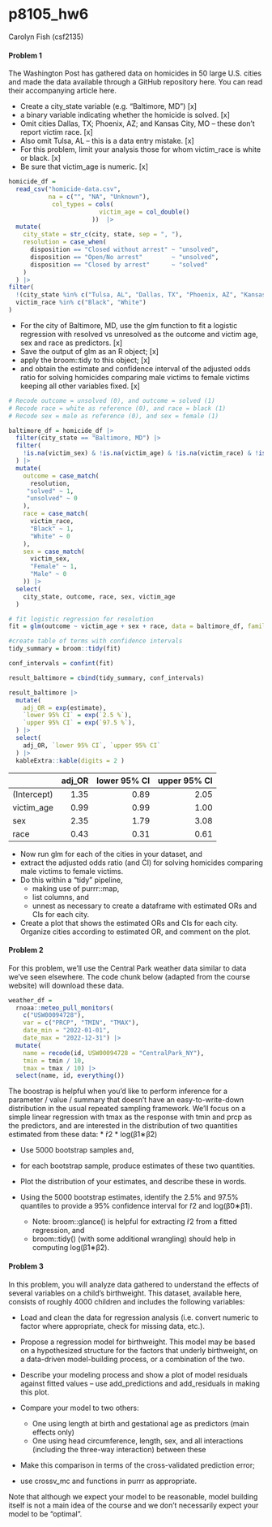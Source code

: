 p8105_hw6
================
Carolyn Fish (csf2135)

#### Problem 1

The Washington Post has gathered data on homicides in 50 large U.S.
cities and made the data available through a GitHub repository here. You
can read their accompanying article here.

- Create a city_state variable (e.g. “Baltimore, MD”) \[x\]
- a binary variable indicating whether the homicide is solved. \[x\]
- Omit cities Dallas, TX; Phoenix, AZ; and Kansas City, MO – these don’t
  report victim race. \[x\]
- Also omit Tulsa, AL – this is a data entry mistake. \[x\]
- For this problem, limit your analysis those for whom victim_race is
  white or black. \[x\]
- Be sure that victim_age is numeric. \[x\]

``` r
homicide_df = 
  read_csv("homicide-data.csv", 
           na = c("", "NA", "Unknown"), 
            col_types = cols(
                         victim_age = col_double()
                       ))  |> 
  mutate(
    city_state = str_c(city, state, sep = ", "),
    resolution = case_when(
      disposition == "Closed without arrest" ~ "unsolved",
      disposition == "Open/No arrest"        ~ "unsolved",
      disposition == "Closed by arrest"      ~ "solved"
    )
  ) |> 
filter(
  !(city_state %in% c("Tulsa, AL", "Dallas, TX", "Phoenix, AZ", "Kansas City, MO")),
  victim_race %in% c("Black", "White")
)
```

- For the city of Baltimore, MD, use the glm function to fit a logistic
  regression with resolved vs unresolved as the outcome and victim age,
  sex and race as predictors. \[x\]
- Save the output of glm as an R object; \[x\]
- apply the broom::tidy to this object; \[x\]
- and obtain the estimate and confidence interval of the adjusted odds
  ratio for solving homicides comparing male victims to female victims
  keeping all other variables fixed. \[x\]

``` r
# Recode outcome = unsolved (0), and outcome = solved (1)
# Recode race = white as reference (0), and race = black (1)
# Recode sex = male as reference (0), and sex = female (1)

baltimore_df = homicide_df |> 
  filter(city_state == "Baltimore, MD") |> 
  filter(
    !is.na(victim_sex) & !is.na(victim_age) & !is.na(victim_race) & !is.na(resolution)
  ) |> 
  mutate(
    outcome = case_match(
      resolution, 
     "solved" ~ 1, 
     "unsolved" ~ 0 
    ), 
    race = case_match(
      victim_race, 
      "Black" ~ 1, 
      "White" ~ 0
    ), 
    sex = case_match(
      victim_sex, 
      "Female" ~ 1, 
      "Male" ~ 0
    )) |> 
  select(
    city_state, outcome, race, sex, victim_age
  )

# fit logistic regression for resolution 
fit = glm(outcome ~ victim_age + sex + race, data = baltimore_df, family = "binomial")

#create table of terms with confidence intervals
tidy_summary = broom::tidy(fit)

conf_intervals = confint(fit)

result_baltimore = cbind(tidy_summary, conf_intervals) 

result_baltimore |> 
  mutate(
    adj_OR = exp(estimate), 
    `lower 95% CI` = exp(`2.5 %`), 
    `upper 95% CI` = exp(`97.5 %`),
  ) |> 
  select(
    adj_OR, `lower 95% CI`, `upper 95% CI`
  ) |> 
  kableExtra::kable(digits = 2 )
```

<table>
<thead>
<tr>
<th style="text-align:left;">
</th>
<th style="text-align:right;">
adj_OR
</th>
<th style="text-align:right;">
lower 95% CI
</th>
<th style="text-align:right;">
upper 95% CI
</th>
</tr>
</thead>
<tbody>
<tr>
<td style="text-align:left;">
(Intercept)
</td>
<td style="text-align:right;">
1.35
</td>
<td style="text-align:right;">
0.89
</td>
<td style="text-align:right;">
2.05
</td>
</tr>
<tr>
<td style="text-align:left;">
victim_age
</td>
<td style="text-align:right;">
0.99
</td>
<td style="text-align:right;">
0.99
</td>
<td style="text-align:right;">
1.00
</td>
</tr>
<tr>
<td style="text-align:left;">
sex
</td>
<td style="text-align:right;">
2.35
</td>
<td style="text-align:right;">
1.79
</td>
<td style="text-align:right;">
3.08
</td>
</tr>
<tr>
<td style="text-align:left;">
race
</td>
<td style="text-align:right;">
0.43
</td>
<td style="text-align:right;">
0.31
</td>
<td style="text-align:right;">
0.61
</td>
</tr>
</tbody>
</table>

- Now run glm for each of the cities in your dataset, and
- extract the adjusted odds ratio (and CI) for solving homicides
  comparing male victims to female victims.
- Do this within a “tidy” pipeline,
  - making use of purrr::map,
  - list columns, and
  - unnest as necessary to create a dataframe with estimated ORs and CIs
    for each city.
- Create a plot that shows the estimated ORs and CIs for each city.
  Organize cities according to estimated OR, and comment on the plot.

#### Problem 2

For this problem, we’ll use the Central Park weather data similar to
data we’ve seen elsewhere. The code chunk below (adapted from the course
website) will download these data.

``` r
weather_df = 
  rnoaa::meteo_pull_monitors(
    c("USW00094728"),
    var = c("PRCP", "TMIN", "TMAX"), 
    date_min = "2022-01-01",
    date_max = "2022-12-31") |>
  mutate(
    name = recode(id, USW00094728 = "CentralPark_NY"),
    tmin = tmin / 10,
    tmax = tmax / 10) |>
  select(name, id, everything())
```

The boostrap is helpful when you’d like to perform inference for a
parameter / value / summary that doesn’t have an easy-to-write-down
distribution in the usual repeated sampling framework. We’ll focus on a
simple linear regression with tmax as the response with tmin and prcp as
the predictors, and are interested in the distribution of two quantities
estimated from these data: \* r̂2 \* log(β̂1∗β̂2)

- Use 5000 bootstrap samples and,

- for each bootstrap sample, produce estimates of these two quantities.

- Plot the distribution of your estimates, and describe these in words.

- Using the 5000 bootstrap estimates, identify the 2.5% and 97.5%
  quantiles to provide a 95% confidence interval for r̂2 and log(β̂0∗β̂1).

  - Note: broom::glance() is helpful for extracting r̂2 from a fitted
    regression, and
  - broom::tidy() (with some additional wrangling) should help in
    computing log(β̂1∗β̂2).

#### Problem 3

In this problem, you will analyze data gathered to understand the
effects of several variables on a child’s birthweight. This dataset,
available here, consists of roughly 4000 children and includes the
following variables:

- Load and clean the data for regression analysis (i.e. convert numeric
  to factor where appropriate, check for missing data, etc.).

- Propose a regression model for birthweight. This model may be based on
  a hypothesized structure for the factors that underly birthweight, on
  a data-driven model-building process, or a combination of the two.

- Describe your modeling process and show a plot of model residuals
  against fitted values – use add_predictions and add_residuals in
  making this plot.

- Compare your model to two others:

  - One using length at birth and gestational age as predictors (main
    effects only)
  - One using head circumference, length, sex, and all interactions
    (including the three-way interaction) between these

- Make this comparison in terms of the cross-validated prediction error;

- use crossv_mc and functions in purrr as appropriate.

Note that although we expect your model to be reasonable, model building
itself is not a main idea of the course and we don’t necessarily expect
your model to be “optimal”.
